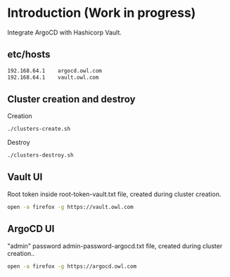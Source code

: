 # Introduction (Work in progress)
Integrate ArgoCD with Hashicorp Vault.

## etc/hosts

```bash
192.168.64.1    argocd.owl.com
192.168.64.1    vault.owl.com
```

## Cluster creation and destroy

Creation
```bash
./clusters-create.sh
```

Destroy
```bash
./clusters-destroy.sh
```

## Vault UI
Root token inside root-token-vault.txt file, created during cluster creation.

```bash
open -a firefox -g https://vault.owl.com
```

## ArgoCD UI
"admin" password admin-password-argocd.txt file, created during cluster creation..

```bash
open -a firefox -g https://argocd.owl.com
```
